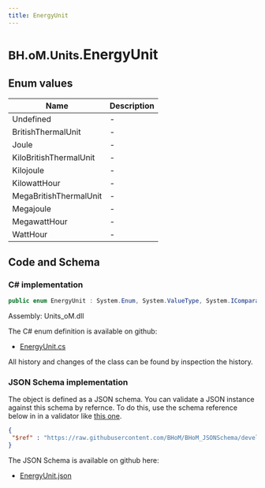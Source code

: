 ```yaml
---
title: EnergyUnit
---
```


# <small>BH.oM.Units.</small>**EnergyUnit**



## Enum values

| Name            | Description                                                    |
|-----------------|----------------------------------------------------------------|
| Undefined |  -  |
| BritishThermalUnit |  -  |
| Joule |  -  |
| KiloBritishThermalUnit |  -  |
| Kilojoule |  -  |
| KilowattHour |  -  |
| MegaBritishThermalUnit |  -  |
| Megajoule |  -  |
| MegawattHour |  -  |
| WattHour |  -  |


## Code and Schema

### C# implementation

``` C# title="C#"
public enum EnergyUnit : System.Enum, System.ValueType, System.IComparable, System.ISpanFormattable, System.IFormattable, System.IConvertible
```

Assembly: Units_oM.dll

The C# enum definition is available on github:

- [EnergyUnit.cs](https://github.com/BHoM/Localisation_Toolkit/blob/develop/Units_oM/Enums\EnergyUnit.cs)

All history and changes of the class can be found by inspection the history.
### JSON Schema implementation

The object is defined as a JSON schema. You can validate a JSON instance against this schema by refernce. To do this, use the schema reference below in in a validator like [this one](https://www.jsonschemavalidator.net/).

``` json title="JSON Schema"
{
 "$ref" : "https://raw.githubusercontent.com/BHoM/BHoM_JSONSchema/develop/Units_oM/EnergyUnit.json"
}
```

The JSON Schema is available on github here:

- [EnergyUnit.json](https://github.com/BHoM/BHoM_JSONSchema/blob/develop/Units_oM/EnergyUnit.json)
